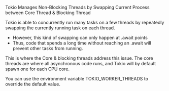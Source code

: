 Tokio Manages Non-Blocking Threads by Swapping Current Process between Core Thread & Blocking Thread

Tokio is able to concurrently run many tasks on a few threads by repeatedly swapping the currently running task on each thread.
- However, this kind of swapping can only happen at .await points
- Thus, code that spends a long time without reaching an .await will prevent other tasks from running. 

This is where the Core & blocking threads address this issue.
The core threads are where all asynchronous code runs, and Tokio will by default spawn one for each CPU core.

You can use the environment variable TOKIO_WORKER_THREADS to override the default value.
